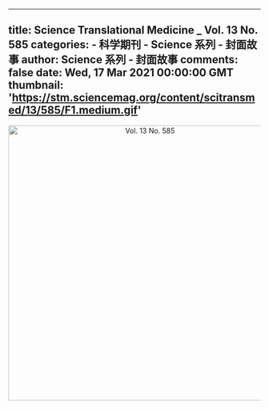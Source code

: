 
---
title: Science Translational Medicine _ Vol. 13 No. 585
categories: 
    - 科学期刊
    - Science 系列 - 封面故事
author: Science 系列 - 封面故事
comments: false
date: Wed, 17 Mar 2021 00:00:00 GMT
thumbnail: 'https://stm.sciencemag.org/content/scitransmed/13/585/F1.medium.gif'
---

<div>   
<div align="center"><img src="https://stm.sciencemag.org/content/scitransmed/13/585/F1.medium.gif" alt="Vol. 13 No. 585" width="550" height="auto" referrerpolicy="no-referrer"></div>  
</div>
            